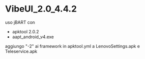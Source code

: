 # VibeUI_2.0_4.4.2

uso jBART con
  - apktool 2.0.2
  - aapt_android_v4.exe
  
 
aggiungo "-2" ai framework in apktool.yml a LenovoSettings.apk e Teleservice.apk
